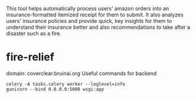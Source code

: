 This tool helps automatically process users' amazon orders into an insurance-formatted itemized receipt for them to submit. It also analyzes users' insurance policies and provide quick, key insights for them to understand their insurance better and also recommendations to take after a disaster such as a fire. 

# fire-relief

domain: coverclear.bruinai.org
Useful commands for backend
```
celery -A tasks.celery worker --loglevel=info
gunicorn --bind 0.0.0.0:5000 wsgi:app
```
